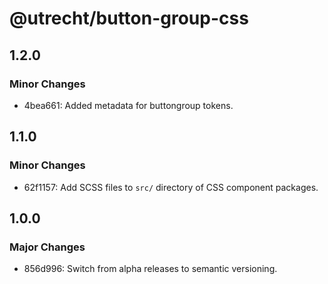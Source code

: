 # @utrecht/button-group-css

## 1.2.0

### Minor Changes

- 4bea661: Added metadata for buttongroup tokens.

## 1.1.0

### Minor Changes

- 62f1157: Add SCSS files to `src/` directory of CSS component packages.

## 1.0.0

### Major Changes

- 856d996: Switch from alpha releases to semantic versioning.
